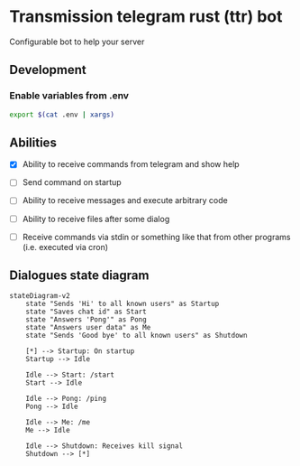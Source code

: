 # Transmission telegram rust (ttr) bot

Configurable bot to help your server

## Development

### Enable variables from .env

```bash
export $(cat .env | xargs)
```

## Abilities

- [x] Ability to receive commands from telegram and show help

- [ ] Send command on startup

- [ ] Ability to receive messages and execute arbitrary code

- [ ] Ability to receive files after some dialog

- [ ] Receive commands via stdin or something like that from other programs (i.e. executed via cron)

## Dialogues state diagram

```mermaid
stateDiagram-v2
    state "Sends 'Hi' to all known users" as Startup
    state "Saves chat id" as Start
    state "Answers 'Pong'" as Pong
    state "Answers user data" as Me
    state "Sends 'Good bye' to all known users" as Shutdown

    [*] --> Startup: On startup
    Startup --> Idle

    Idle --> Start: /start
    Start --> Idle

    Idle --> Pong: /ping
    Pong --> Idle

    Idle --> Me: /me
    Me --> Idle

    Idle --> Shutdown: Receives kill signal
    Shutdown --> [*]
```
